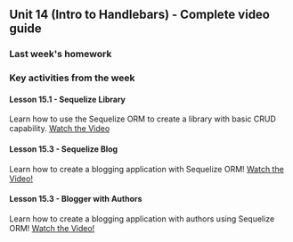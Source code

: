 ## Unit 14 (Intro to Handlebars) - Complete video guide

### Last week's homework

### Key activities from the week

#### Lesson 15.1 - Sequelize Library

Learn how to use the Sequelize ORM to create a library with basic CRUD capability.
[Watch the Video](https://www.youtube.com/watch?v=dt9mXaEEAkM)

#### Lesson 15.3 - Sequelize Blog

Learn how to create a blogging application with Sequelize ORM!
[Watch the Video!](https://www.youtube.com/watch?v=QmFu_Z_1Dl0)

#### Lesson 15.3 - Blogger with Authors

Learn how to create a blogging application with authors using Sequelize ORM!
[Watch the Video!](https://www.youtube.com/watch?v=mrLerceH-tk)
